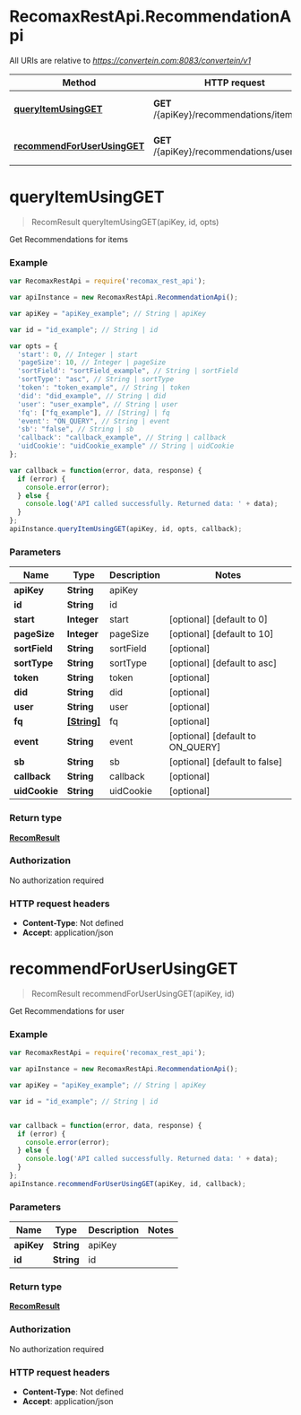 # RecomaxRestApi.RecommendationApi

All URIs are relative to *https://convertein.com:8083/convertein/v1*

Method | HTTP request | Description
------------- | ------------- | -------------
[**queryItemUsingGET**](RecommendationApi.md#queryItemUsingGET) | **GET** /{apiKey}/recommendations/items/{id} | Get Recommendations for items
[**recommendForUserUsingGET**](RecommendationApi.md#recommendForUserUsingGET) | **GET** /{apiKey}/recommendations/users/{id} | Get Recommendations for user


<a name="queryItemUsingGET"></a>
# **queryItemUsingGET**
> RecomResult queryItemUsingGET(apiKey, id, opts)

Get Recommendations for items

### Example
```javascript
var RecomaxRestApi = require('recomax_rest_api');

var apiInstance = new RecomaxRestApi.RecommendationApi();

var apiKey = "apiKey_example"; // String | apiKey

var id = "id_example"; // String | id

var opts = { 
  'start': 0, // Integer | start
  'pageSize': 10, // Integer | pageSize
  'sortField': "sortField_example", // String | sortField
  'sortType': "asc", // String | sortType
  'token': "token_example", // String | token
  'did': "did_example", // String | did
  'user': "user_example", // String | user
  'fq': ["fq_example"], // [String] | fq
  'event': "ON_QUERY", // String | event
  'sb': "false", // String | sb
  'callback': "callback_example", // String | callback
  'uidCookie': "uidCookie_example" // String | uidCookie
};

var callback = function(error, data, response) {
  if (error) {
    console.error(error);
  } else {
    console.log('API called successfully. Returned data: ' + data);
  }
};
apiInstance.queryItemUsingGET(apiKey, id, opts, callback);
```

### Parameters

Name | Type | Description  | Notes
------------- | ------------- | ------------- | -------------
 **apiKey** | **String**| apiKey | 
 **id** | **String**| id | 
 **start** | **Integer**| start | [optional] [default to 0]
 **pageSize** | **Integer**| pageSize | [optional] [default to 10]
 **sortField** | **String**| sortField | [optional] 
 **sortType** | **String**| sortType | [optional] [default to asc]
 **token** | **String**| token | [optional] 
 **did** | **String**| did | [optional] 
 **user** | **String**| user | [optional] 
 **fq** | [**[String]**](String.md)| fq | [optional] 
 **event** | **String**| event | [optional] [default to ON_QUERY]
 **sb** | **String**| sb | [optional] [default to false]
 **callback** | **String**| callback | [optional] 
 **uidCookie** | **String**| uidCookie | [optional] 

### Return type

[**RecomResult**](RecomResult.md)

### Authorization

No authorization required

### HTTP request headers

 - **Content-Type**: Not defined
 - **Accept**: application/json

<a name="recommendForUserUsingGET"></a>
# **recommendForUserUsingGET**
> RecomResult recommendForUserUsingGET(apiKey, id)

Get Recommendations for user

### Example
```javascript
var RecomaxRestApi = require('recomax_rest_api');

var apiInstance = new RecomaxRestApi.RecommendationApi();

var apiKey = "apiKey_example"; // String | apiKey

var id = "id_example"; // String | id


var callback = function(error, data, response) {
  if (error) {
    console.error(error);
  } else {
    console.log('API called successfully. Returned data: ' + data);
  }
};
apiInstance.recommendForUserUsingGET(apiKey, id, callback);
```

### Parameters

Name | Type | Description  | Notes
------------- | ------------- | ------------- | -------------
 **apiKey** | **String**| apiKey | 
 **id** | **String**| id | 

### Return type

[**RecomResult**](RecomResult.md)

### Authorization

No authorization required

### HTTP request headers

 - **Content-Type**: Not defined
 - **Accept**: application/json

